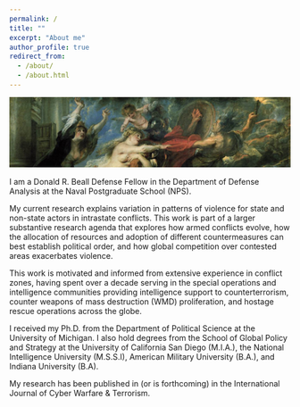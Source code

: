 ```yaml
---
permalink: /
title: ""
excerpt: "About me"
author_profile: true
redirect_from: 
  - /about/
  - /about.html
---
```

![image](/images/los-horrores-de-la-guerra.png)

I am a Donald R. Beall Defense Fellow in the Department of Defense Analysis at the Naval Postgraduate School (NPS). 

My current research explains variation in patterns of violence for state and non-state actors in intrastate conflicts. This work is part of a larger substantive research agenda that explores how armed conflicts evolve, how the allocation of resources and adoption of different countermeasures can best establish political order, and how global competition over contested areas exacerbates violence.

This work is motivated and informed from extensive experience in conflict zones, having spent over a decade serving in the special operations and intelligence communities providing intelligence support to counterterrorism, counter weapons of mass destruction (WMD) proliferation, and hostage rescue operations across the globe.

I received my Ph.D. from the Department of Political Science at the University of Michigan. I also hold degrees from the School of Global Policy and Strategy at the University of California San Diego (M.I.A.), the National Intelligence University (M.S.S.I), American Military University (B.A.), and Indiana University (B.A).

My research has been published in (or is forthcoming) in the International Journal of Cyber Warfare & Terrorism.  
